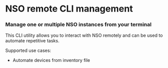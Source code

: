 # NSO remote CLI management
### Manage one or multiple NSO instances from your terminal

This CLI utility allows you to interact with NSO remotely and can be used to automate repetitive tasks.

Supported use cases:

* Automate devices from inventory file

